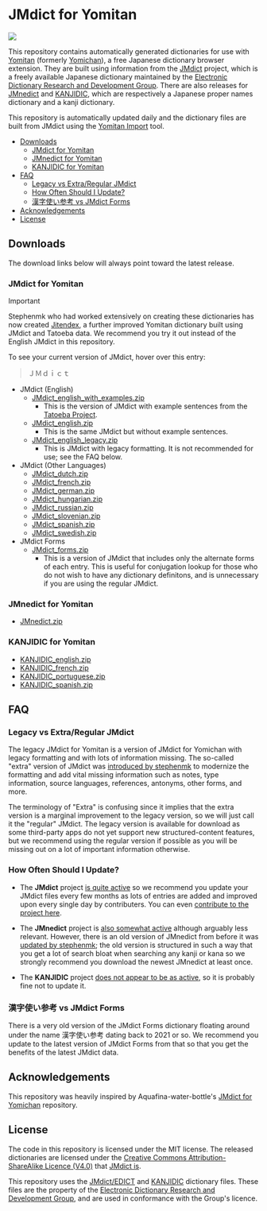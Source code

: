 # JMdict for Yomitan <!-- omit in toc -->

[![](https://img.shields.io/github/v/tag/marvnc/jmdict-yomitan?style=for-the-badge&label=Last%20Release)](#downloads)

This repository contains automatically generated dictionaries for use with [Yomitan](https://github.com/yomidevs/yomitan) (formerly [Yomichan](https://foosoft.net/projects/yomichan/)), a free Japanese dictionary browser extension. They are built using information from the [JMdict](https://www.edrdg.org/wiki/index.php/JMdict-EDICT_Dictionary_Project) project, which is a freely available Japanese dictionary maintained by the [Electronic Dictionary Research and Development Group](http://www.edrdg.org/). There are also releases for [JMnedict](https://www.edrdg.org/enamdict/enamdict_doc.html) and [KANJIDIC](https://www.edrdg.org/wiki/index.php/KANJIDIC_Project), which are respectively a Japanese proper names dictionary and a kanji dictionary.

This repository is automatically updated daily and the dictionary files are built from JMdict using the [Yomitan Import](https://github.com/yomidevs/yomitan-import) tool.

- [Downloads](#downloads)
  - [JMdict for Yomitan](#jmdict-for-yomitan)
  - [JMnedict for Yomitan](#jmnedict-for-yomitan)
  - [KANJIDIC for Yomitan](#kanjidic-for-yomitan)
- [FAQ](#faq)
  - [Legacy vs Extra/Regular JMdict](#legacy-vs-extraregular-jmdict)
  - [How Often Should I Update?](#how-often-should-i-update)
  - [漢字使い参考 vs JMdict Forms](#漢字使い参考-vs-jmdict-forms)
- [Acknowledgements](#acknowledgements)
- [License](#license)

## Downloads

The download links below will always point toward the latest release.

### JMdict for Yomitan

> [!IMPORTANT]
> Stephenmk who had worked extensively on creating these dictionaries has now created [Jitendex](https://jitendex.org/), a further improved Yomitan dictionary built using JMdict and Tatoeba data. We recommend you try it out instead of the English JMdict in this repository.

To see your current version of JMdict, hover over this entry:

> ＪＭｄｉｃｔ

- JMdict (English)
  - [JMdict_english_with_examples.zip](https://github.com/yomidevs/jmdict-yomitan/releases/latest/download/JMdict_english_with_examples.zip)
    - This is the version of JMdict with example sentences from the [Tatoeba Project](http://tatoeba.org/home).
  - [JMdict_english.zip](https://github.com/yomidevs/jmdict-yomitan/releases/latest/download/JMdict_english.zip)
    - This is the same JMdict but without example sentences.
  - [JMdict_english_legacy.zip](https://github.com/yomidevs/jmdict-yomitan/releases/latest/download/JMdict_english_legacy.zip)
    - This is JMdict with legacy formatting. It is not recommended for use; see the FAQ below.
- JMdict (Other Languages)
  - [JMdict_dutch.zip](https://github.com/yomidevs/jmdict-yomitan/releases/latest/download/JMdict_dutch.zip)
  - [JMdict_french.zip](https://github.com/yomidevs/jmdict-yomitan/releases/latest/download/JMdict_french.zip)
  - [JMdict_german.zip](https://github.com/yomidevs/jmdict-yomitan/releases/latest/download/JMdict_german.zip)
  - [JMdict_hungarian.zip](https://github.com/yomidevs/jmdict-yomitan/releases/latest/download/JMdict_hungarian.zip)
  - [JMdict_russian.zip](https://github.com/yomidevs/jmdict-yomitan/releases/latest/download/JMdict_russian.zip)
  - [JMdict_slovenian.zip](https://github.com/yomidevs/jmdict-yomitan/releases/latest/download/JMdict_slovenian.zip)
  - [JMdict_spanish.zip](https://github.com/yomidevs/jmdict-yomitan/releases/latest/download/JMdict_spanish.zip)
  - [JMdict_swedish.zip](https://github.com/yomidevs/jmdict-yomitan/releases/latest/download/JMdict_swedish.zip)
- JMdict Forms
  - [JMdict_forms.zip](https://github.com/yomidevs/jmdict-yomitan/releases/latest/download/JMdict_forms.zip)
    - This is a version of JMdict that includes only the alternate forms of each entry. This is useful for conjugation lookup for those who do not wish to have any dictionary definitons, and is unnecessary if you are using the regular JMdict.

### JMnedict for Yomitan

- [JMnedict.zip](https://github.com/yomidevs/jmdict-yomitan/releases/latest/download/JMnedict.zip)

### KANJIDIC for Yomitan

- [KANJIDIC_english.zip](https://github.com/yomidevs/jmdict-yomitan/releases/latest/download/KANJIDIC_english.zip)
- [KANJIDIC_french.zip](https://github.com/yomidevs/jmdict-yomitan/releases/latest/download/KANJIDIC_french.zip)
- [KANJIDIC_portuguese.zip](https://github.com/yomidevs/jmdict-yomitan/releases/latest/download/KANJIDIC_portuguese.zip)
- [KANJIDIC_spanish.zip](https://github.com/yomidevs/jmdict-yomitan/releases/latest/download/KANJIDIC_spanish.zip)

## FAQ

### Legacy vs Extra/Regular JMdict

The legacy JMdict for Yomitan is a version of JMdict for Yomichan with legacy formatting and with lots of information missing. The so-called "extra" version of JMdict was [introduced by stephenmk](https://github.com/FooSoft/yomichan-import/pull/40) to modernize the formatting and add vital missing information such as notes, type information, source languages, references, antonyms, other forms, and more.

The terminology of "Extra" is confusing since it implies that the extra version is a marginal improvement to the legacy version, so we will just call it the "regular" JMdict. The legacy version is available for download as some third-party apps do not yet support new structured-content features, but we recommend using the regular version if possible as you will be missing out on a lot of important information otherwise.

### How Often Should I Update?

- The **JMdict** project [is quite active](https://www.edrdg.org/jmwsgi/updates.py?svc=jmdict&i=1) so we recommend you update your JMdict files every few months as lots of entries are added and improved upon every single day by contributers. You can even [contribute to the project here](https://www.edrdg.org/jmwsgi/edhelpq.py?svc=jmdict&sid=).

- The **JMnedict** project is [also somewhat active](https://www.edrdg.org/jmwsgi/updates.py?svc=jmdict&i=1) although arguably less relevant. However, there is an old version of JMnedict from before it was [updated by stephenmk](https://github.com/FooSoft/yomichan-import/pull/41); the old version is structured in such a way that you get a lot of search bloat when searching any kanji or kana so we strongly recommend you download the newest JMnedict at least once.

- The **KANJIDIC** project [does not appear to be as active](https://www.edrdg.org/wiki/index.php/KANJIDIC_Project), so it is probably fine not to update it.

### 漢字使い参考 vs JMdict Forms

There is a very old version of the JMdict Forms dictionary floating around under the name 漢字使い参考 dating back to 2021 or so. We recommend you update to the latest version of JMdict Forms from that so that you get the benefits of the latest JMdict data.

## Acknowledgements

This repository was heavily inspired by Aquafina-water-bottle's [JMdict for Yomichan](https://github.com/Aquafina-water-bottle/jmdict-english-yomichan) repository.

## License

The code in this repository is licensed under the MIT license. The released dictionaries are licensed under the [Creative Commons Attribution-ShareAlike Licence (V4.0)](https://creativecommons.org/licenses/by-sa/4.0/) that [JMdict is](https://www.edrdg.org/edrdg/licence.html).

This repository uses the [JMdict/EDICT](https://www.edrdg.org/wiki/index.php/JMdict-EDICT_Dictionary_Project) and [KANJIDIC](https://www.edrdg.org/wiki/index.php/KANJIDIC_Project) dictionary files. These files are the property of the [Electronic Dictionary Research and Development Group](https://www.edrdg.org/), and are used in conformance with the Group's licence.
